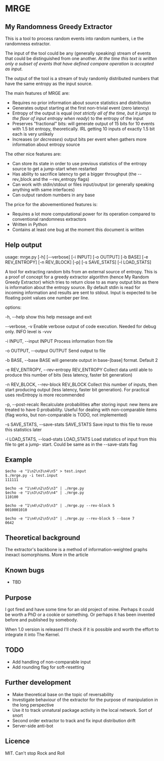 # MRGE

## My Randomness Greedy Extractor

This is a tool to process random events into random numbers, i.e the
randomness extractor.

The input of the tool could be any (generally speaking) stream of events that could be distinguished from one another. *At the time this text is written only a subset of events that have defined compare operation is accepted as input*.

The output of the tool is a stream of truly randomly distributed numbers that have the same entropy as the input source.

The main features of MRGE are:

- Requires no prior information about source statistics and distribution
- Generates output starting at the first non-trivial event (zero latency)
- Entropy of the output is equal (*not strictly all of the time, but it jumps to the floor of input entropy when ready*) to the entropy of the input
- Preserves "fractional" bits: will generate output of 15 bits for 10 events with 1.5 bit entropy, theoretically. IRL getting 10 inputs of exactly 1.5 bit each is very unlikely
- Increases (*or decreases*) output bits per event when gathers more information about entropy source


The other nice features are:

- Can store its state in order to use previous statistics of the entropy source to get a jump-start when restarted
- Has ability to sacrifice latency to get a bigger throughput (the --rev_block and the --rev_entropy flags)
- Can work with stdin/stdout or files input/output (or generally speaking anything with same interfaces)
- Can output random numbers in any base


The price for the abovementioned features is:

- Requires a lot more computational power for its operation compared to conventional randomness extractors
- Written in Python
- Contains at least one bug at the moment this document is written


## Help output

usage: mrge.py [-h] [--verbose] [-i INPUT] [-o OUTPUT] [-b BASE]
               [-e REV_ENTROPY] [-n REV_BLOCK] [-p] [-s SAVE_STATS]
               [-l LOAD_STATS]

A tool for extracting random bits from an external source of entropy. This is
a proof of concept for a greedy extractor algorithm (hence My Random Greedy
Extractor) which tries to return close to as many output bits as there is
information about the entropy source. By default stdin is read for incoming
information and results are sent to stdout. Input is expected to be floating
point values one number per line.

options:

  -h, --help            show this help message and exit

  --verbose, -v         Enable verbose output of code execution. Needed for
                        debug only. INFO level is -vvv

  -i INPUT, --input INPUT
                        Process information from file

  -o OUTPUT, --output OUTPUT
                        Send output to file

  -b BASE, --base BASE  will generate output in base-[base] format. Default 2

  -e REV_ENTROPY, --rev-entropy REV_ENTROPY
                        Collect data until able to produce this number of bits
                        (less latency, faster bit generation)

  -n REV_BLOCK, --rev-block REV_BLOCK
                        Collect this number of inputs, then start producing
                        output (less latency, faster bit generation). For
                        practical uses revEntropy is more recommended

  -p, --post-recalc     Recalculate probabilities after storing input: new
                        items are treated to have 0 probability. Useful for
                        dealing with non-comparable items (flag works, but
                        non-comparable is TODO, not implemented)

  -s SAVE_STATS, --save-stats SAVE_STATS
                        Save input to this file to reuse this statistics later

  -l LOAD_STATS, --load-stats LOAD_STATS
                        Load statistics of input from this file to get a jump-
                        start. Could be same as in the --save-stats flag


## Example

```
$echo -e "1\n2\n3\n4\n5" > test.input
$./mrge.py -i test.input
111111

$echo -e "1\n4\n2\n5\n3" | ./mrge.py
$echo -e "1\n3\n2\n5\n4" | ./mrge.py
110100

$echo -e "1\n4\n2\n5\n3" | ./mrge.py --rev-block 5
0010001010

$echo -e "1\n4\n2\n5\n3" | ./mrge.py --rev-block 5 --base 7
0642
```

## Theoretical background

The extractor's backbone is a method of information-weighted graphs inexact isomorphisms. More in the article

## Known bugs

- TBD

## Purpose

I got fired and have some time for an old project of mine. Perhaps it could be worth a PhD or a cookie or something. Or perhaps it has been invented before and published by somebody. 

When 1.0 version is released I'll check if it is possible and worth the effort to integrate it into The Kernel.

## TODO

- Add handling of non-comparable input
- Add rounding flag for soft-resetting

## Further development

- Make theoretical base on the topic of reversability
- Investigate behaviour of the extractor for the purpose of manipulation in the long perspective
- Use it to track unnatural package activity in the local network. Sort of snort
- Second order extractor to track and fix input distribution drift
- Server-side anti-bot

## Licence

MIT. Can't stop Rock and Roll
